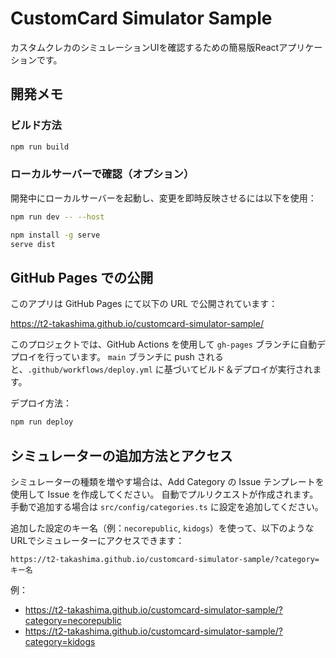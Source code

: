 # CustomCard Simulator Sample

カスタムクレカのシミュレーションUIを確認するための簡易版Reactアプリケーションです。

## 開発メモ

### ビルド方法

```bash
npm run build
```

### ローカルサーバーで確認（オプション）

開発中にローカルサーバーを起動し、変更を即時反映させるには以下を使用：

```bash
npm run dev -- --host
```

```bash
npm install -g serve
serve dist
```

## GitHub Pages での公開

このアプリは GitHub Pages にて以下の URL で公開されています：

https://t2-takashima.github.io/customcard-simulator-sample/

このプロジェクトでは、GitHub Actions を使用して `gh-pages` ブランチに自動デプロイを行っています。
`main` ブランチに push されると、`.github/workflows/deploy.yml` に基づいてビルド＆デプロイが実行されます。

デプロイ方法：

```bash
npm run deploy
```

## シミュレーターの追加方法とアクセス

シミュレーターの種類を増やす場合は、Add Category の Issue テンプレートを使用して Issue を作成してください。
自動でプルリクエストが作成されます。
手動で追加する場合は `src/config/categories.ts` に設定を追加してください。

追加した設定のキー名（例：`necorepublic`, `kidogs`）を使って、以下のようなURLでシミュレーターにアクセスできます：

```
https://t2-takashima.github.io/customcard-simulator-sample/?category=キー名
```

例：
- https://t2-takashima.github.io/customcard-simulator-sample/?category=necorepublic
- https://t2-takashima.github.io/customcard-simulator-sample/?category=kidogs
